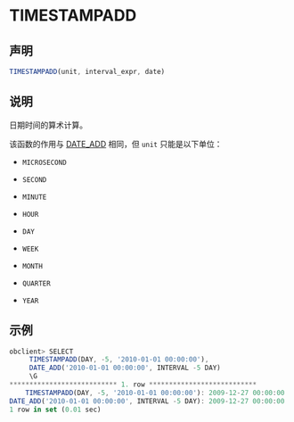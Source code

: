TIMESTAMPADD 
=================================



声明 
-----------------------

```javascript
TIMESTAMPADD(unit, interval_expr, date)
```



说明 
-----------------------

日期时间的算术计算。

该函数的作用与 [DATE_ADD](../1.date-and-time-functions-1/9.DATE_ADD.md) 相同，但 `unit` 只能是以下单位：

* `MICROSECOND`

  

* `SECOND`

  

* `MINUTE`

  

* `HOUR`

  

* `DAY`

  

* `WEEK`

  

* `MONTH`

  

* `QUARTER`

  

* `YEAR`

  




示例 
-----------------------

```javascript
obclient> SELECT
     TIMESTAMPADD(DAY, -5, '2010-01-01 00:00:00'),
     DATE_ADD('2010-01-01 00:00:00', INTERVAL -5 DAY)
     \G
*************************** 1. row ***************************
    TIMESTAMPADD(DAY, -5, '2010-01-01 00:00:00'): 2009-12-27 00:00:00
DATE_ADD('2010-01-01 00:00:00', INTERVAL -5 DAY): 2009-12-27 00:00:00
1 row in set (0.01 sec)
```


